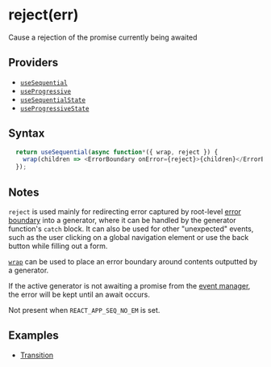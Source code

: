 # reject(err)

Cause a rejection of the promise currently being awaited

## Providers

* [`useSequential`](useSequential.md)
* [`useProgressive`](useProgressive.md)
* [`useSequentialState`](useSequentialState.md)
* [`useProgressiveState`](useProgressiveState.md)

## Syntax

```js
  return useSequential(async function*({ wrap, reject }) {
    wrap(children => <ErrorBoundary onError={reject}>{children}</ErrorBoundary>);
  });
```

## Notes

`reject` is used mainly for redirecting error captured by root-level 
[error boundary](https://reactjs.org/docs/error-boundaries.html) into a generator, where it can be handled 
by the generator function's `catch` block. It can also be used for other "unexpected" events, such as 
the user clicking on a global navigation element or use the back button while filling out a form.

[`wrap`](./wrap.md) can be used to place an error boundary around contents outputted by a generator.

If the active generator is not awaiting a promise from the [event manager](./manageEvents.md), the error will be kept
until an await occurs.

Not present when `REACT_APP_SEQ_NO_EM` is set.

## Examples

* [Transition](../examples/transition/README.md)
